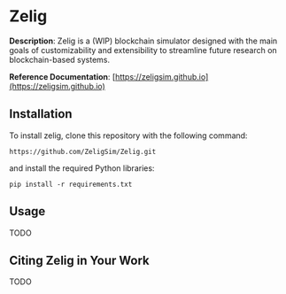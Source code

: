 # Zelig

**Description**: Zelig is a (WIP) blockchain simulator designed with the main goals of customizability and extensibility to streamline future research on blockchain-based systems.

**Reference Documentation**: [https://zeligsim.github.io](https://zeligsim.github.io)

## Installation

To install zelig, clone this repository with the following command:
```
https://github.com/ZeligSim/Zelig.git
```
and install the required Python libraries:
```
pip install -r requirements.txt
```
## Usage

TODO

## Citing Zelig in Your Work

TODO
